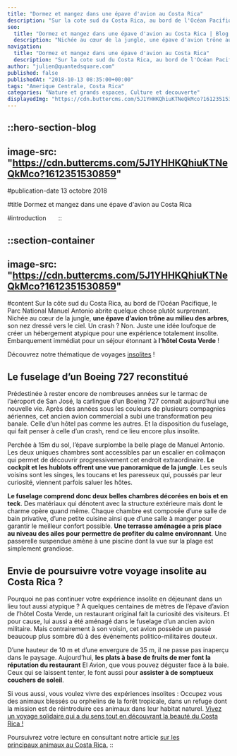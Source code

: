 ```yaml
---
title: "Dormez et mangez dans une épave d'avion au Costa Rica"
description: "Sur la cote sud du Costa Rica, au bord de l'Océan Pacifique, le Parc National Manuel Antonio abrite quelque chose plutôt surprenant. Nichée au cœur de la jungle, une épave d'avion trône au milieu des arbres , son nez dresse vers le ciel. Un crash ? Non. Juste une idée..."
seo:
  title: "Dormez et mangez dans une épave d'avion au Costa Rica | Blog Odysway"
  description: "Nichée au cœur de la jungle, une épave d'avion trône au milieu des arbres, son nez dresse vers le ciel. Dormez dans ce lieu atypique!"
navigation:
  title: "Dormez et mangez dans une épave d'avion au Costa Rica"
  description: "Sur la cote sud du Costa Rica, au bord de l'Océan Pacifique, le Parc National Manuel Antonio abrite quelque chose plutôt surprenant. Nichée au cœur de la jungle, une épave d'avion trône au milieu des arbres , son nez dresse vers le ciel. Un crash ? Non. Juste une idée..."
author: "julien@quantedsquare.com"
published: false
publishedAt: "2018-10-13 08:35:00+00:00"
tags: "Amerique Centrale, Costa Rica"
categories: "Nature et grands espaces, Culture et decouverte"
displayedImg: "https://cdn.buttercms.com/5J1YHHKQhiuKTNeQkMco?1612351530859"
---
```


::hero-section-blog
---
image-src: "https://cdn.buttercms.com/5J1YHHKQhiuKTNeQkMco?1612351530859"
---
#publication-date
13 octobre 2018

#title
Dormez et mangez dans une épave d'avion au Costa Rica

#introduction
     
::

::section-container
---
image-src: "https://cdn.buttercms.com/5J1YHHKQhiuKTNeQkMco?1612351530859"
---
#content
Sur la côte sud du Costa Rica, au bord de l’Océan Pacifique, le Parc National Manuel Antonio abrite quelque chose plutôt surprenant. Nichée au cœur de la jungle, **une épave d’avion trône au milieu des arbres**, son nez dressé vers le ciel. Un crash ? Non. Juste une idée loufoque de créer un hébergement atypique pour une expérience totalement insolite. Embarquement immédiat pour un séjour étonnant à **l’hôtel Costa Verde** !

Découvrez notre thématique de voyages [insolites](https://odysway.com/thematiques/voyage-insolite) !

## Le fuselage d’un Boeing 727 reconstitué

Prédestinée à rester encore de nombreuses années sur le tarmac de l’aéroport de San José, la carlingue d’un Boeing 727 connaît aujourd’hui une nouvelle vie. Après des années sous les couleurs de plusieurs compagnies aériennes, cet ancien avion commercial a subi une transformation peu banale. Celle d’un hôtel pas comme les autres. Et la disposition du fuselage, qui fait penser à celle d’un crash, rend ce lieu encore plus insolite.

Perchée à 15m du sol, l’épave surplombe la belle plage de Manuel Antonio. Les deux uniques chambres sont accessibles par un escalier en colimaçon qui permet de découvrir progressivement cet endroit extraordinaire. **Le cockpit et les hublots offrent une vue panoramique de la jungle**. Les seuls voisins sont les singes, les toucans et les paresseux qui, poussés par leur curiosité, viennent parfois saluer les hôtes.

**Le fuselage comprend donc deux belles chambres décorées en bois et en teck**. Des matériaux qui dénotent avec la structure extérieure mais dont le charme opère quand même. Chaque chambre est composée d’une salle de bain privative, d’une petite cuisine ainsi que d’une salle à manger pour garantir le meilleur confort possible. **Une terrasse aménagée a pris place au niveau des ailes pour permettre de profiter du calme environnant**. Une passerelle suspendue amène à une piscine dont la vue sur la plage est simplement grandiose.

## Envie de poursuivre votre voyage insolite au Costa Rica ?

Pourquoi ne pas continuer votre expérience insolite en déjeunant dans un lieu tout aussi atypique ? A quelques centaines de mètres de l’épave d’avion de l’hôtel Costa Verde, un restaurant original fait la curiosité des visiteurs. Et pour cause, lui aussi a été aménagé dans le fuselage d’un ancien avion militaire. Mais contrairement à son voisin, cet avion possède un passé beaucoup plus sombre dû à des événements politico-militaires douteux.

D’une hauteur de 10 m et d’une envergure de 35 m, il ne passe pas inaperçu dans le paysage. Aujourd’hui, **les plats à base de fruits de mer font la réputation du restaurant** El Avion, que vous pouvez déguster face à la baie. Ceux qui se laissent tenter, le font aussi pour **assister à de somptueux couchers de soleil**.

Si vous aussi, vous voulez vivre des expériences insolites : Occupez vous des animaux blessés ou orphelins de la forêt tropicale, dans un refuge dont la mission est de réintroduire ces animaux dans leur habitat naturel. [Vivez un voyage solidaire qui a du sens tout en découvrant la beauté du Costa Rica !](https://odysway.com/voyages/refuge-animaux-costa-rica?utm_source=article&utm_medium=blog&utm_campaign=dormez+mangez+epave+costa+rica)

Poursuivrez votre lecture en consultant notre article [sur les principaux animaux au Costa Rica.](https://odysway.com/quels-sont-les-principaux-animaux-du-costa-rica)
::
